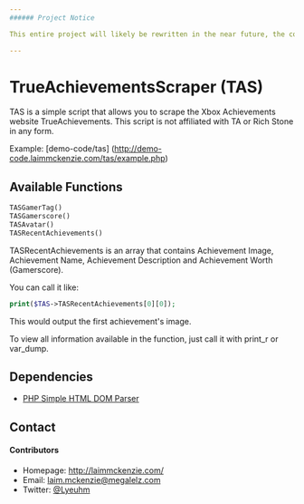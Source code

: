 ```yaml
---
###### Project Notice

This entire project will likely be rewritten in the near future, the code is a mess (it works) at the moment and it's not nice to look at or use.

---
```


TrueAchievementsScraper (TAS)
======
TAS is a simple script that allows you to scrape the Xbox Achievements website TrueAchievements. This script is not affiliated with TA or Rich Stone in any form.

Example: [demo-code/tas] (http://demo-code.laimmckenzie.com/tas/example.php)
## Available Functions

```php
TASGamerTag()
TASGamerscore()
TASAvatar()
TASRecentAchievements()
```

TASRecentAchievements is an array that contains Achievement Image, Achievement Name, Achievement Description and Achievement Worth (Gamerscore).

You can call it like:

```php
print($TAS->TASRecentAchievements[0][0]);
```

This would output the first achievement's image.

To view all information available in the function, just call it with print_r or var_dump.
## Dependencies
* [PHP Simple HTML DOM Parser](http://simplehtmldom.sourceforge.net)

## Contact
#### Contributors
* Homepage: http://laimmckenzie.com/
* Email: laim.mckenzie@megalelz.com
* Twitter: [@Lyeuhm](https://twitter.com/Lyeuhm "Laim on twitter")
